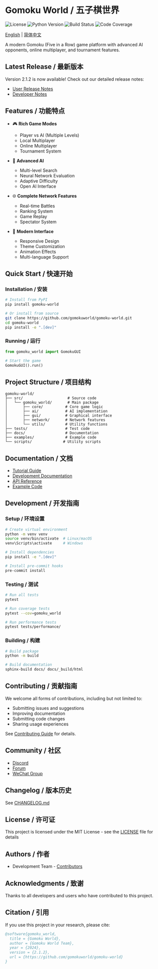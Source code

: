 # Gomoku World / 五子棋世界

![License](https://img.shields.io/github/license/gomokuworld/gomoku-world)
![Python Version](https://img.shields.io/badge/python-3.8%2B-blue)
![Build Status](https://img.shields.io/github/workflow/status/gomokuworld/gomoku-world/CI)
![Code Coverage](https://img.shields.io/codecov/c/github/gomokuworld/gomoku-world)

[English](./README.md) | [简体中文](./README.zh-CN.md)

A modern Gomoku (Five in a Row) game platform with advanced AI opponents, online multiplayer, and tournament features.

## Latest Release / 最新版本

Version 2.1.2 is now available! Check out our detailed release notes:
- [User Release Notes](docs/release_notes/v2.1.2.user.md)
- [Developer Notes](docs/release_notes/v2.1.2.dev.md)

## Features / 功能特点

- 🎮 **Rich Game Modes**
  - Player vs AI (Multiple Levels)
  - Local Multiplayer
  - Online Multiplayer
  - Tournament System

- 🤖 **Advanced AI**
  - Multi-level Search
  - Neural Network Evaluation
  - Adaptive Difficulty
  - Open AI Interface

- 🌐 **Complete Network Features**
  - Real-time Battles
  - Ranking System
  - Game Replay
  - Spectator System

- 🎨 **Modern Interface**
  - Responsive Design
  - Theme Customization
  - Animation Effects
  - Multi-language Support

## Quick Start / 快速开始

### Installation / 安装

```bash
# Install from PyPI
pip install gomoku-world

# Or install from source
git clone https://github.com/gomokuworld/gomoku-world.git
cd gomoku-world
pip install -e ".[dev]"
```

### Running / 运行

```python
from gomoku_world import GomokuGUI

# Start the game
GomokuGUI().run()
```

## Project Structure / 项目结构

```
gomoku-world/
├── src/                    # Source code
│   └── gomoku_world/       # Main package
│       ├── core/          # Core game logic
│       ├── ai/            # AI implementation
│       ├── gui/           # Graphical interface
│       ├── network/       # Network features
│       └── utils/         # Utility functions
├── tests/                 # Test code
├── docs/                  # Documentation
├── examples/              # Example code
└── scripts/              # Utility scripts
```

## Documentation / 文档

- [Tutorial Guide](docs/index.md)
- [Development Documentation](docs/README.md)
- [API Reference](https://docs.gomokuworld.com/api)
- [Example Code](examples/)

## Development / 开发指南

### Setup / 环境设置

```bash
# Create virtual environment
python -m venv venv
source venv/bin/activate  # Linux/macOS
venv\Scripts\activate     # Windows

# Install dependencies
pip install -e ".[dev]"

# Install pre-commit hooks
pre-commit install
```

### Testing / 测试

```bash
# Run all tests
pytest

# Run coverage tests
pytest --cov=gomoku_world

# Run performance tests
pytest tests/performance/
```

### Building / 构建

```bash
# Build package
python -m build

# Build documentation
sphinx-build docs/ docs/_build/html
```

## Contributing / 贡献指南

We welcome all forms of contributions, including but not limited to:

- Submitting issues and suggestions
- Improving documentation
- Submitting code changes
- Sharing usage experiences

See [Contributing Guide](CONTRIBUTING.md) for details.

## Community / 社区

- [Discord](https://discord.gg/gomokuworld)
- [Forum](https://forum.gomokuworld.com)
- [WeChat Group](https://gomokuworld.com/wechat)

## Changelog / 版本历史

See [CHANGELOG.md](CHANGELOG.md)

## License / 许可证

This project is licensed under the MIT License - see the [LICENSE](LICENSE) file for details

## Authors / 作者

- Development Team - [Contributors](https://github.com/gomokuworld/gomoku-world/graphs/contributors)

## Acknowledgments / 致谢

Thanks to all developers and users who have contributed to this project.

## Citation / 引用

If you use this project in your research, please cite:

```bibtex
@software{gomoku_world,
  title = {Gomoku World},
  author = {Gomoku World Team},
  year = {2024},
  version = {2.1.2},
  url = {https://github.com/gomokuworld/gomoku-world}
}
``` 